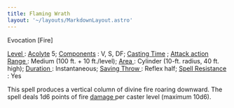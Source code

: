 ```yaml
---
title: Flaming Wrath
layout: '~/layouts/MarkdownLayout.astro'
---
```

Evocation [Fire]

[ Level ](/modern.d20.srd/fx/level) : [ Acolyte](/modern.d20.srd/classes/advanced/acolyte) 5; [ Components](/modern.d20.srd/fx/components) : V, S, DF; [ Casting Time](/modern.d20.srd/fx/casting.time) ; [ Attack action](/modern.d20.srd/combat/attack.actions) [ Range ](/modern.d20.srd/fx/range) :
Medium (100 ft. + 10 ft./level); [ Area ](/modern.d20.srd/fx/area) : Cylinder
(10-ft. radius, 40 ft. high); [ Duration ](/modern.d20.srd/fx/duration) :
Instantaneous; [ Saving Throw ](/modern.d20.srd/basics/saving.throws) : Reflex
half; [ Spell Resistance ](/modern.d20.srd/special.abilities/spell.resistance)
: Yes

This spell produces a vertical column of divine fire roaring downward. The
spell deals 1d6 points of fire [ damage ](/modern.d20.srd/combat/damage) per
caster level (maximum 10d6).

